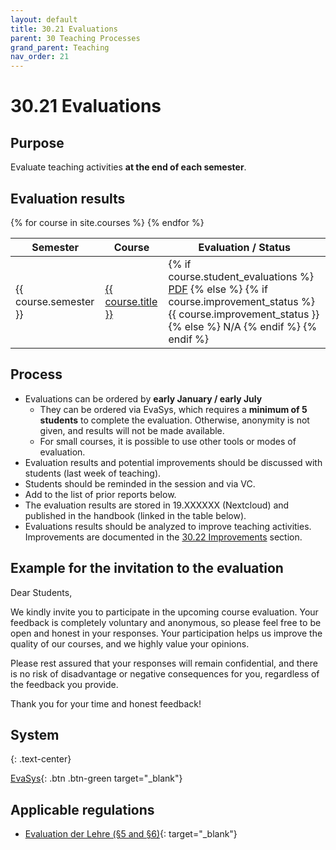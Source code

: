 ```yaml
---
layout: default
title: 30.21 Evaluations
parent: 30 Teaching Processes
grand_parent: Teaching
nav_order: 21
---
```


# 30.21 Evaluations

## Purpose

Evaluate teaching activities **at the end of each semester**.

## Evaluation results

<table>
  <thead>
    <tr>
      <th>Semester</th>
      <th>Course</th>
      <th>Evaluation / Status</th>
    </tr>
  </thead>
  <tbody>
    {% for course in site.courses %}
    <tr>
      <td>{{ course.semester }}</td>
      <td><a href="{{ site.baseurl }}{{ course.url }}">{{ course.title }}</a></td>
      <td>
        {% if course.student_evaluations %}
          <a href="{{ site.baseurl }}/assets/evaluations/{{ course.student_evaluations }}">PDF</a>
        {% else %}
          {% if course.improvement_status %}
            {{ course.improvement_status }}
          {% else %}
            N/A
          {% endif %}
        {% endif %}
      </td>
    </tr>
    {% endfor %}
  </tbody>
</table>


## Process

- Evaluations can be ordered by **early January / early July**
  - They can be ordered via EvaSys, which requires a **minimum of 5 students** to complete the evaluation. Otherwise, anonymity is not given, and results will not be made available.
  - For small courses, it is possible to use other tools or modes of evaluation.
- Evaluation results and potential improvements should be discussed with students (last week of teaching).
- Students should be reminded in the session and via VC.
- Add to the list of prior reports below.
- The evaluation results are stored in 19.XXXXXX (Nextcloud) and published in the handbook (linked in the table below).
- Evaluations results should be analyzed to improve teaching activities. Improvements are documented in the [30.22 Improvements](30.22.improvements.html) section.

## Example for the invitation to the evaluation

Dear Students,

We kindly invite you to participate in the upcoming course evaluation. Your feedback is completely voluntary and anonymous, so please feel free to be open and honest in your responses. Your participation helps us improve the quality of our courses, and we highly value your opinions.

Please rest assured that your responses will remain confidential, and there is no risk of disadvantage or negative consequences for you, regardless of the feedback you provide.

Thank you for your time and honest feedback!


## System

{: .text-center}

[EvaSys](https://www.uni-bamberg.de/its/lehrevaluation/){: .btn .btn-green target="_blank"}

## Applicable regulations

- [Evaluation der Lehre (§5 and §6)](https://www.uni-bamberg.de/fileadmin/www.abt-studium/Rechtsvorschriften/1Organisation/Evaluation%20Lehre%20Studium/180305-O-Sicherung-Qualitaet-Lehre-Studium.pdf){: target="_blank"}
